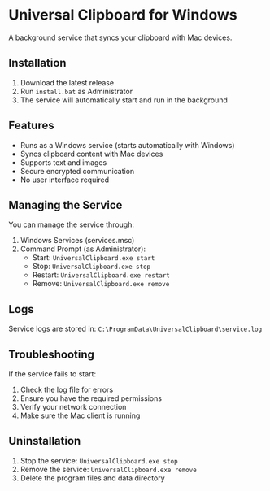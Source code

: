 # Universal Clipboard for Windows

A background service that syncs your clipboard with Mac devices.

## Installation

1. Download the latest release
2. Run `install.bat` as Administrator
3. The service will automatically start and run in the background

## Features

- Runs as a Windows service (starts automatically with Windows)
- Syncs clipboard content with Mac devices
- Supports text and images
- Secure encrypted communication
- No user interface required

## Managing the Service

You can manage the service through:
1. Windows Services (services.msc)
2. Command Prompt (as Administrator):
   - Start: `UniversalClipboard.exe start`
   - Stop: `UniversalClipboard.exe stop`
   - Restart: `UniversalClipboard.exe restart`
   - Remove: `UniversalClipboard.exe remove`

## Logs

Service logs are stored in:
`C:\ProgramData\UniversalClipboard\service.log`

## Troubleshooting

If the service fails to start:
1. Check the log file for errors
2. Ensure you have the required permissions
3. Verify your network connection
4. Make sure the Mac client is running

## Uninstallation

1. Stop the service: `UniversalClipboard.exe stop`
2. Remove the service: `UniversalClipboard.exe remove`
3. Delete the program files and data directory 